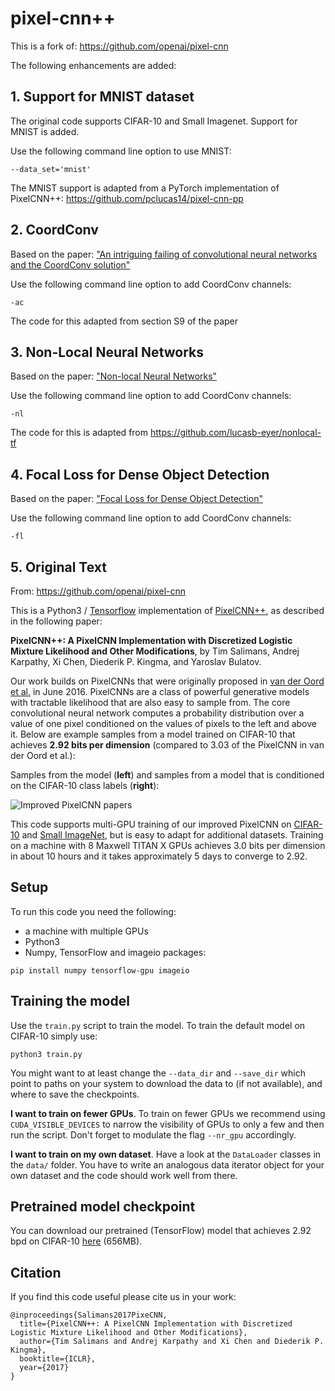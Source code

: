 # pixel-cnn++

This is a fork of: https://github.com/openai/pixel-cnn

The following enhancements are added:

## 1. Support for MNIST dataset

The original code supports CIFAR-10 and Small Imagenet. Support for MNIST is added. 

Use the following command line option to use MNIST:
```
--data_set='mnist'
```

The MNIST support is adapted from a PyTorch implementation of PixelCNN++: https://github.com/pclucas14/pixel-cnn-pp


## 2. CoordConv

Based on the paper:
["An intriguing failing of convolutional neural networks and the CoordConv solution"](https://arxiv.org/pdf/1807.03247)

Use the following command line option to add CoordConv channels:
```
-ac
```

The code for this adapted from section S9 of the paper

## 3. Non-Local Neural Networks

Based on the paper:
["Non-local Neural Networks"](https://arxiv.org/abs/1711.07971)

Use the following command line option to add CoordConv channels:
```
-nl
```

The code for this is adapted from https://github.com/lucasb-eyer/nonlocal-tf

## 4. Focal Loss for Dense Object Detection

Based on the paper:
["Focal Loss for Dense Object Detection"](https://arxiv.org/abs/1708.02002)

Use the following command line option to add CoordConv channels:
```
-fl
```

## 5. Original Text 

From: https://github.com/openai/pixel-cnn


This is a Python3 / [Tensorflow](https://www.tensorflow.org/) implementation 
of [PixelCNN++](https://openreview.net/pdf?id=BJrFC6ceg), as described in the following 
paper:

**PixelCNN++: A PixelCNN Implementation with Discretized Logistic Mixture Likelihood and Other Modifications**, by
Tim Salimans, Andrej Karpathy, Xi Chen, Diederik P. Kingma, and Yaroslav Bulatov.

Our work builds on PixelCNNs that were originally proposed in [van der Oord et al.](https://arxiv.org/abs/1606.05328) 
in June 2016. PixelCNNs are a class of powerful generative models with tractable 
likelihood that are also easy to sample from. The core convolutional neural network
computes a probability distribution over a value of one pixel conditioned on the values
of pixels to the left and above it. Below are example samples from a model
trained on CIFAR-10 that achieves **2.92 bits per dimension** (compared to 3.03 of 
the PixelCNN in van der Oord et al.):

Samples from the model (**left**) and samples from a model that is conditioned
on the CIFAR-10 class labels (**right**):

![Improved PixelCNN papers](data/pixelcnn_samples.png)

This code supports multi-GPU training of our improved PixelCNN on [CIFAR-10](https://www.cs.toronto.edu/~kriz/cifar.html)
and [Small ImageNet](http://image-net.org/small/download.php), but is easy to adapt
for additional datasets. Training on a machine with 8 Maxwell TITAN X GPUs achieves
3.0 bits per dimension in about 10 hours and it takes approximately 5 days to converge to 2.92.

## Setup

To run this code you need the following:

- a machine with multiple GPUs
- Python3
- Numpy, TensorFlow and imageio packages:
```
pip install numpy tensorflow-gpu imageio
```

## Training the model

Use the `train.py` script to train the model. To train the default model on 
CIFAR-10 simply use:

```
python3 train.py
```

You might want to at least change the `--data_dir` and `--save_dir` which
point to paths on your system to download the data to (if not available), and
where to save the checkpoints.

**I want to train on fewer GPUs**. To train on fewer GPUs we recommend using `CUDA_VISIBLE_DEVICES` 
to narrow the visibility of GPUs to only a few and then run the script. Don't forget to modulate
the flag `--nr_gpu` accordingly.

**I want to train on my own dataset**. Have a look at the `DataLoader` classes
in the `data/` folder. You have to write an analogous data iterator object for
your own dataset and the code should work well from there.

## Pretrained model checkpoint

You can download our pretrained (TensorFlow) model that achieves 2.92 bpd on CIFAR-10 [here](http://alpha.openai.com/pxpp.zip) (656MB).

## Citation

If you find this code useful please cite us in your work:

```
@inproceedings{Salimans2017PixeCNN,
  title={PixelCNN++: A PixelCNN Implementation with Discretized Logistic Mixture Likelihood and Other Modifications},
  author={Tim Salimans and Andrej Karpathy and Xi Chen and Diederik P. Kingma},
  booktitle={ICLR},
  year={2017}
}
```
